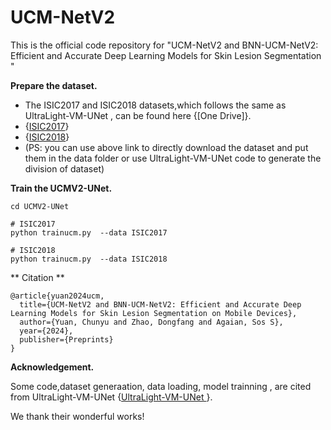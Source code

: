 # UCM-NetV2

This is the official code repository for "UCM-NetV2 and BNN-UCM-NetV2: Efficient and Accurate Deep Learning Models for Skin Lesion Segmentation " 

**Prepare the dataset.**

- The ISIC2017 and ISIC2018 datasets,which follows the same as UltraLight-VM-UNet , can be found here {[One Drive]}. 
- {[ISIC2017](https://cuny547-my.sharepoint.com/:u:/g/personal/cyuan1_gradcenter_cuny_edu/EcNlo_WWGVJBtAf_F6AFrrABmSAJi9J3TlHwrnsW8ccOPw?e=NRScI8)}
- {[ISIC2018](https://cuny547-my.sharepoint.com/:u:/g/personal/cyuan1_gradcenter_cuny_edu/EZr0xZCCRJZBv9HW4dYWr94BlHmD_9dg6k1QbnzMmH6Asw?e=RVDise)}
-  (PS: you can use above link to directly download the dataset and put them in the data folder or use UltraLight-VM-UNet code to generate the division of dataset)


**Train the UCMV2-UNet.**
```
cd UCMV2-UNet
```

```
# ISIC2017 
python trainucm.py  --data ISIC2017 

```
```
# ISIC2018 
python trainucm.py  --data ISIC2018

```



** Citation **
```
@article{yuan2024ucm,
  title={UCM-NetV2 and BNN-UCM-NetV2: Efficient and Accurate Deep Learning Models for Skin Lesion Segmentation on Mobile Devices},
  author={Yuan, Chunyu and Zhao, Dongfang and Agaian, Sos S},
  year={2024},
  publisher={Preprints}
}

```
**Acknowledgement.**

Some code,dataset generaation, data loading, model trainning , are cited from UltraLight-VM-UNet {[UltraLight-VM-UNet ](https://github.com/wurenkai/UltraLight-VM-UNet)}.

We thank their wonderful works!
